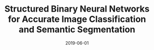 ---
title: "Structured Binary Neural Networks for Accurate Image Classification and Semantic Segmentation"
collection: conferences_main
permalink: /publication/Structured
date: 2019-06-01
year: "2019"
venue: "CVPR"
city: 
state: ""
thumbnail: "Structured.png"
teaser :
authors: "Bohan Zhuang, Chunhua Shen, Mingkui Tan, Lingqiao Liu, Ian Reid"
bibtex: Structured.txt
uri: Structured.pdf
arxiv:
project: 
source: 
poster: 
data:
---